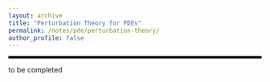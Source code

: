```yaml
---
layout: archive
title: "Perturbation Theory for PDEs"
permalink: /notes/pde/perturbation-theory/
author_profile: false
--- 
```

<hr style="border: 2px solid black;">
to be completed

